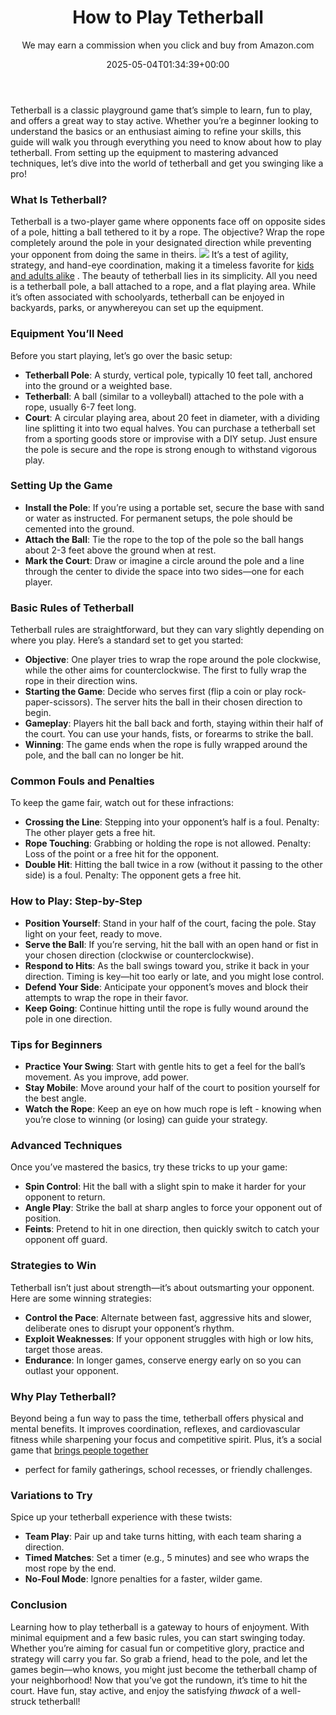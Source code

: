 ﻿---
author: We may earn a commission when you click and buy from Amazon.com
layout: post
title: How to Play Tetherball
date: '2025-05-04T01:34:39+00:00'
categories:
- Guide
- Running shoes
tags: []
slug: /how-to-play-tetherball/
lastmod: 2025-05-07T12:21:27+03:00
---

Tetherball is a classic playground game that’s simple to learn, fun to play, and offers a great way to stay active. Whether you’re a beginner looking to understand the basics or an enthusiast aiming to refine your skills, this guide will walk you through everything you need to know about how to play tetherball.
From setting up the equipment to mastering advanced techniques, let’s dive into the world of tetherball and get you swinging like a pro!
### What Is Tetherball?
Tetherball is a two-player game where opponents face off on opposite sides of a pole, hitting a ball tethered to it by a rope. The objective? Wrap the rope completely around the pole in your designated direction while preventing your opponent from doing the same in theirs.
![](/assets/img/03/How-to-Play-Tetherball-300x200.jpg)
It’s a test of agility, strategy, and hand-eye coordination, making it a timeless favorite for
[kids and adults alike](https://pestpolicy.com/best-material-for-playground-surface/)
. The beauty of tetherball lies in its simplicity.
All you need is a tetherball pole, a ball attached to a rope, and a flat playing area. While it’s often associated with schoolyards, tetherball can be enjoyed in backyards, parks, or anywhereyou can set up the equipment.
### Equipment You’ll Need
Before you start playing, let’s go over the basic setup:
- **Tetherball Pole**: A sturdy, vertical pole, typically 10 feet tall, anchored into the ground or a weighted base.
- **Tetherball**: A ball (similar to a volleyball) attached to the pole with a rope, usually 6-7 feet long.
- **Court**: A circular playing area, about 20 feet in diameter, with a dividing line splitting it into two equal halves.
You can purchase a tetherball set from a sporting goods store or improvise with a DIY setup. Just ensure the pole is secure and the rope is strong enough to withstand vigorous play.
### Setting Up the Game
- **Install the Pole**: If you’re using a portable set, secure the base with sand or water as instructed. For permanent setups, the pole should be cemented into the ground.
- **Attach the Ball**: Tie the rope to the top of the pole so the ball hangs about 2-3 feet above the ground when at rest.
- **Mark the Court**: Draw or imagine a circle around the pole and a line through the center to divide the space into two sides—one for each player.
### Basic Rules of Tetherball
Tetherball rules are straightforward, but they can vary slightly depending on where you play. Here’s a standard set to get you started:
- **Objective**: One player tries to wrap the rope around the pole clockwise, while the other aims for counterclockwise. The first to fully wrap the rope in their direction wins.
- **Starting the Game**: Decide who serves first (flip a coin or play rock-paper-scissors). The server hits the ball in their chosen direction to begin.
- **Gameplay**: Players hit the ball back and forth, staying within their half of the court. You can use your hands, fists, or forearms to strike the ball.
- **Winning**: The game ends when the rope is fully wrapped around the pole, and the ball can no longer be hit.
### Common Fouls and Penalties
To keep the game fair, watch out for these infractions:
- **Crossing the Line**: Stepping into your opponent’s half is a foul. Penalty: The other player gets a free hit.
- **Rope Touching**: Grabbing or holding the rope is not allowed. Penalty: Loss of the point or a free hit for the opponent.
- **Double Hit**: Hitting the ball twice in a row (without it passing to the other side) is a foul. Penalty: The opponent gets a free hit.
### How to Play: Step-by-Step
- **Position Yourself**: Stand in your half of the court, facing the pole. Stay light on your feet, ready to move.
- **Serve the Ball**: If you’re serving, hit the ball with an open hand or fist in your chosen direction (clockwise or counterclockwise).
- **Respond to Hits**: As the ball swings toward you, strike it back in your direction. Timing is key—hit too early or late, and you might lose control.
- **Defend Your Side**: Anticipate your opponent’s moves and block their attempts to wrap the rope in their favor.
- **Keep Going**: Continue hitting until the rope is fully wound around the pole in one direction.
### Tips for Beginners
- **Practice Your Swing**: Start with gentle hits to get a feel for the ball’s movement. As you improve, add power.
- **Stay Mobile**: Move around your half of the court to position yourself for the best angle.
- **Watch the Rope**: Keep an eye on how much rope is left - knowing when you’re close to winning (or losing) can guide your strategy.
### Advanced Techniques
Once you’ve mastered the basics, try these tricks to up your game:
- **Spin Control**: Hit the ball with a slight spin to make it harder for your opponent to return.
- **Angle Play**: Strike the ball at sharp angles to force your opponent out of position.
- **Feints**: Pretend to hit in one direction, then quickly switch to catch your opponent off guard.
### Strategies to Win
Tetherball isn’t just about strength—it’s about outsmarting your opponent. Here are some winning strategies:
- **Control the Pace**: Alternate between fast, aggressive hits and slower, deliberate ones to disrupt your opponent’s rhythm.
- **Exploit Weaknesses**: If your opponent struggles with high or low hits, target those areas.
- **Endurance**: In longer games, conserve energy early on so you can outlast your opponent.
### Why Play Tetherball?
Beyond being a fun way to pass the time, tetherball offers physical and mental benefits. It improves coordination, reflexes, and cardiovascular fitness while sharpening your focus and competitive spirit. Plus, it’s a social game that
[brings people together](https://pestpolicy.com/bird-friendly-backyard-ideas/)
- perfect for family gatherings, school recesses, or friendly challenges.
### Variations to Try
Spice up your tetherball experience with these twists:
- **Team Play**: Pair up and take turns hitting, with each team sharing a direction.
- **Timed Matches**: Set a timer (e.g., 5 minutes) and see who wraps the most rope by the end.
- **No-Foul Mode**: Ignore penalties for a faster, wilder game.
### Conclusion
Learning how to play tetherball is a gateway to hours of enjoyment. With minimal equipment and a few basic rules, you can start swinging today. Whether you’re aiming for casual fun or competitive glory, practice and strategy will carry you far.
So grab a friend, head to the pole, and let the games begin—who knows, you might just become the tetherball champ of your neighborhood!
Now that you’ve got the rundown, it’s time to hit the court. Have fun, stay active, and enjoy the satisfying
*thwack*
of a well-struck tetherball!